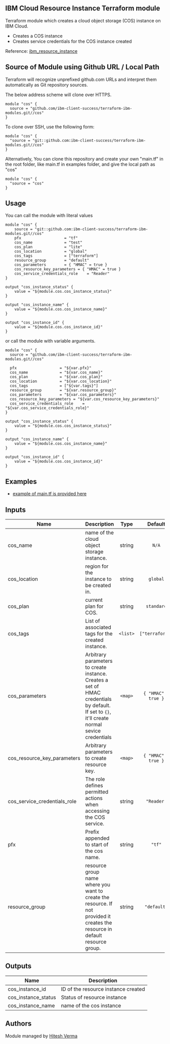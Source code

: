 ## IBM Cloud Resource Instance Terraform module

Terraform module which creates a cloud object storage (COS) instance on IBM Cloud.
- Creates a COS instance
- Creates service credentials for the COS instance created

Reference: [ibm_resource_instance](https://ibm-cloud.github.io/tf-ibm-docs/v0.17.0/r/resource_instance.html)

## Source of Module using Github URL / Local Path

Terraform will recognize unprefixed github.com URLs and interpret them automatically as Git repository sources.

The below address scheme will clone over HTTPS.

```hcl
module "cos" {
  source = "github.com/ibm-client-success/terraform-ibm-modules.git//cos"
}
```

To clone over SSH, use the following form:

```hcl
module "cos" {
  "source = "git::github.com:ibm-client-success/terraform-ibm-modules.git//cos"
}
```

Alternatively, You can clone this repository and create your own "main.tf" in the root folder, like main.tf in examples folder, and give the local path as "cos" 

```hcl
module "cos" {
  "source = "cos"
}
```

## Usage

You can call the module with literal values

```hcl
module "cos" {
    source = "git::github.com:ibm-client-success/terraform-ibm-modules.git//cos"
    pfx                   = "tf"
    cos_name              = "test"
    cos_plan              = "lite"
    cos_location          = "global"
    cos_tags              = ["terraform"]
    resource_group        = "default"
    cos_parameters        = { "HMAC" = true }
    cos_resource_key_parameters = { "HMAC" = true }
    cos_service_credentials_role    = "Reader"
}

output "cos_instance_status" {
    value = "${module.cos.cos_instance_status}"
}

output "cos_instance_name" {
    value = "${module.cos.cos_instance_name}"
}

output "cos_instance_id" {
    value = "${module.cos.cos_instance_id}"
}
```

or call the module with variable arguments.

```hcl
module "cos" {
  source = "github.com/ibm-client-success/terraform-ibm-modules.git//cos"
  
  pfx                   = "${var.pfx}"
  cos_name              = "${var.cos_name}"
  cos_plan              = "${var.cos_plan}"
  cos_location          = "${var.cos_location}"
  cos_tags              = ["${var.tags}"]
  resource_group        = "${var.resource_group}"
  cos_parameters        = "${var.cos_parameters}"
  cos_resource_key_parameters = "${var.cos_resource_key_parameters}"
  cos_service_credentials_role    = "${var.cos_service_credentials_role}"
}

output "cos_instance_status" {
    value = "${module.cos.cos_instance_status}"
}

output "cos_instance_name" {
    value = "${module.cos.cos_instance_name}"
}

output "cos_instance_id" {
    value = "${module.cos.cos_instance_id}"
}
```

## Examples

* [example of main.tf is provided here](../examples/cos/main.tf)

## Inputs

| Name | Description | Type | Default | Required |
|------|-------------|:----:|:-----:|:-----:|
| cos_name | name of the cloud object storage instance. | string | `N/A` | yes |
| cos_location |  region for the instance to be created in.  | string | `global` | no |
| cos_plan |  current plan for COS.  | string | `standard` | no |
| cos_tags | List of associated tags for the created instance. | `<list>` | `["terraform"]` | no |
| cos_parameters | Arbitrary parameters to create instance. Creates a set of HMAC credentials by default. If set to `{}`, it'll create normal sevice credentials |  `<map>` | `{ "HMAC" = true }` | no |
| cos_resource_key_parameters | Arbitrary parameters to create resource key. | `<map>` | `{ "HMAC" = true }` | no |
| cos_service_credentials_role | The role defines permitted actions when accessing the COS service. | string | `"Reader"` | no |
| pfx | Prefix appended to start of the cos name. | string | `"tf"` | no |
| resource_group | resource group name where you want to create the resource. If not provided it creates the resource in default resource group. | string | `"default"` | no |



## Outputs

| Name | Description |
|------|-------------|
| cos_instance_id | ID of the resource instance created |
| cos_instance_status | Status of resource instance |
| cos_instance_name | name of the cos instance |

## Authors

Module managed by [Hitesh Verma](mailto:hitesh.verma@ibm.com)
